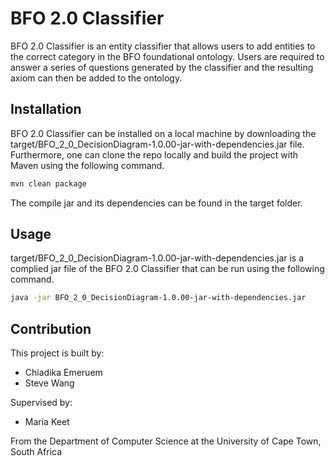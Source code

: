 # BFO 2.0 Classifier

BFO 2.0 Classifier is an entity classifier that allows users to add entities to the correct category in the BFO foundational ontology. Users are required to answer a series of questions generated by the classifier and the resulting axiom can then be added to the ontology.

## Installation 

BFO 2.0 Classifier can be installed on a local machine by downloading the target/BFO_2_0_DecisionDiagram-1.0.00-jar-with-dependencies.jar file. Furthermore, one can clone the repo locally and build the project with Maven using the following command.

```Bash
mvn clean package
```

The compile jar and its dependencies can be found in the target folder.

## Usage 

target/BFO_2_0_DecisionDiagram-1.0.00-jar-with-dependencies.jar is a complied jar file of the BFO 2.0 Classifier that can be run using the following command.

```Bash
java -jar BFO_2_0_DecisionDiagram-1.0.00-jar-with-dependencies.jar
```

## Contribution

This project is built by: 
*	Chiadika Emeruem
*	Steve Wang 

Supervised by: 
*	Maria Keet 

From the Department of Computer Science at the University of Cape Town, South Africa 
